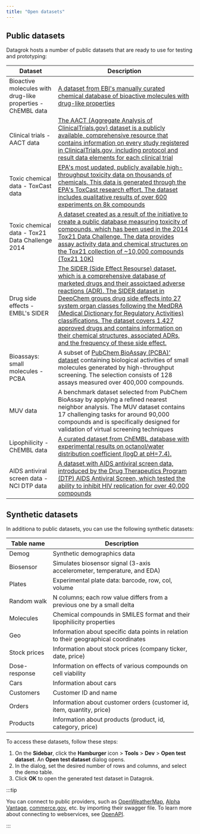 ```yaml
---
title: "Open datasets"
---
```


## Public datasets

Datagrok hosts a number of public datasets that are ready to use for testing and prototyping:

| Dataset | Description |
|------------|-------------|
| Bioactive molecules with drug-like properties - ChEMBL data | [A dataset from EBI's manually curated chemical database of bioactive molecules with drug-like properties](https://www.ebi.ac.uk/chembl/) |
| Clinical trials - AACT data  | [The AACT (Aggregate Analysis of ClinicalTrials.gov) dataset is a publicly available, comprehensive resource that contains information on every study registered in ClinicalTrials.gov, including protocol and result data elements for each clinical trial](https://aact.ctti-clinicaltrials.org/)|
| Toxic chemical data - ToxCast data | [EPA's most updated, publicly available high-throughput toxicity data on thousands of chemicals. This data is generated through the EPA's ToxCast research effort. The dataset includes qualitative results of over 600 experiments on 8k compounds](https://www.epa.gov/chemical-research/exploring-toxcast-data-downloadable-data/) |
| Toxic chemical data - Tox21 Data Challenge 2014 | [A dataset created as a result of the initiative to create a public database measuring toxicity of compounds, which has been used in the 2014 Tox21 Data Challenge. The data provides assay activity data and chemical structures on the Tox21 collection of ~10,000 compounds (Tox21 10K)](https://tripod.nih.gov/tox21/challenge/data.jsp)|
| Drug side effects - EMBL's SIDER  | [The SIDER (Side Effect Resourse) dataset, which is a comprehensive database of marketed drugs and their assoictaed adverse reactions (ADR). The SIDER dataset in DeepChem groups drug side effects into 27 system organ classes following the MedDRA (Medical Dictionary for Regulatory Activities) classifications. The dataset covers 1,427 approved drugs and contains information on their chemical structures, associated ADRs, and the frequency of these side effect.](http://sideeffects.embl.de/se/?page=98/) |
| Bioassays: small molecules - PCBA  | A subset of [PubChem BioAssay (PCBA)' dataset](https://pubchem.ncbi.nlm.nih.gov/search/#collection=bioassays) containing biological activities of small molecules generated by high-throughput screening. The selection consists of 128 assays measured over 400,000 compounds.|
| MUV data  | A benchmark dataset selected from PubChem BioAssay by applying a refined nearest neighbor analysis. The MUV dataset contains 17 challenging tasks for around 90,000 compounds and is specifically designed for validation of virtual screening techniques |
| Lipophilicity -  ChEMBL data | [A  curated dataset from ChEMBL database with experimental results on octanol/water distribution coefficient (logD at pH=7.4). ](https://www.ebi.ac.uk/chembl/document_report_card/CHEMBL3301361/) |
| AIDS antiviral screen data - NCI DTP data  | [A dataset with AIDS antiviral screen data, introduced by the Drug Therapeutics Program (DTP) AIDS Antiviral Screen, which tested the ability to inhibit HIV replication for over 40,000 compounds](https://wiki.nci.nih.gov/display/NCIDTPdata/AIDS+Antiviral+Screen+Data/) |

## Synthetic datasets

In additiona to public datasets, you can use the following synthetic datasets:

| Table name   | Description                                                            |
|--------------|------------------------------------------------------------------------|
| Demog        | Synthetic demographics data                                            |
| Biosensor    | Simulates biosensor signal (3-axis accelerometer, temperature, and EDA)|
| Plates       | Experimental plate data: barcode, row, col, volume                     |
| Random walk  | N columns; each row value differs from a previous one by a small delta |
| Molecules    | Chemical compounds in SMILES format and their lipophilicity properties |
| Geo          | Information about specific data points in relation to their geographical coordinates|
| Stock prices | Information about stock prices (company ticker, date, price)           |
| Dose-response| Information on effects of various compounds on cell viability          |
| Cars         | Information about cars                                                 |
| Customers    | Customer ID and name                                                   |
| Orders       | Information about customer orders (customer id, item, quantity, price) |
| Products     | Information about products (product, id, category, price)              |

To access these datasets, follow these steps:

1. On the **Sidebar**, click the **Hamburger** icon > **Tools** > **Dev** > **Open test dataset**. An **Open test dataset** dialog opens.
1. In the dialog, set the desired number of rows and columns, and select the demo table.
1. Click **OK** to open the generated test dataset in Datagrok.

:::tip

You can connect to public providers, such as [OpenWeatherMap](https://openweathermap.org/), [Alpha Vantage](https://www.alphavantage.co/), [commerce.gov](https://www.commerce.gov/), etc. by importing their swagger file. To learn more about connecting to webservices, see [OpenAPI](open-api.md).

:::